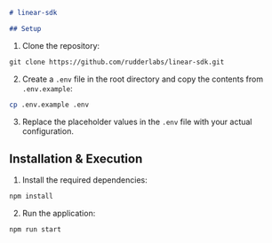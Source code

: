 ```markdown
# linear-sdk

## Setup

```

1. Clone the repository:

```markdown
git clone https://github.com/rudderlabs/linear-sdk.git
```

2. Create a `.env` file in the root directory and copy the contents from `.env.example`:

```sh
cp .env.example .env
```

3. Replace the placeholder values in the `.env` file with your actual configuration.

## Installation & Execution

1. Install the required dependencies:

```sh
npm install
```

2. Run the application:

```sh
npm run start 
```
